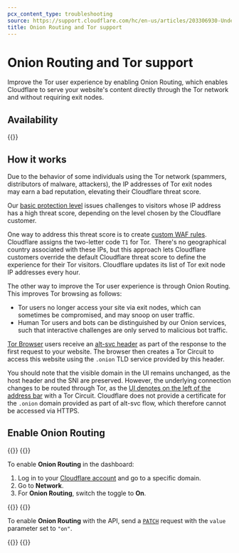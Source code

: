 ```yaml
---
pcx_content_type: troubleshooting
source: https://support.cloudflare.com/hc/en-us/articles/203306930-Understanding-Cloudflare-Tor-support-and-Onion-Routing
title: Onion Routing and Tor support
---
```


# Onion Routing and Tor support

Improve the Tor user experience by enabling Onion Routing, which enables Cloudflare to serve your website's content directly through the Tor network and without requiring exit nodes.

## Availability

{{<feature-table id="network.onion_routing">}}

## How it works

Due to the behavior of some individuals using the Tor network (spammers, distributors of malware, attackers), the IP addresses of Tor exit nodes may earn a bad reputation, elevating their Cloudflare threat score.

Our [basic protection level](/waf/tools/security-level/) issues challenges to visitors whose IP address has a high threat score, depending on the level chosen by the Cloudflare customer.

One way to address this threat score is to create [custom WAF rules](/waf/custom-rules/). Cloudflare assigns the two-letter code `T1` for Tor.  There's no geographical country associated with these IPs, but this approach lets Cloudflare customers override the default Cloudflare threat score to define the experience for their Tor visitors. Cloudflare updates its list of Tor exit node IP addresses every hour.

The other way to improve the Tor user experience is through Onion Routing. This improves Tor browsing as follows:

-   Tor users no longer access your site via exit nodes, which can sometimes be compromised, and may snoop on user traffic.
-   Human Tor users and bots can be distinguished by our Onion services, such that interactive challenges are only served to malicious bot traffic. 

[Tor Browser](https://tb-manual.torproject.org/about/) users receive an [alt-svc header](https://httpwg.org/specs/rfc7838.html#alt-svc) as part of the response to the first request to your website. The browser then creates a Tor Circuit to access this website using the `.onion` TLD service provided by this header.

You should note that the visible domain in the UI remains unchanged, as the host header and the SNI are preserved. However, the underlying connection changes to be routed through Tor, as the [UI denotes on the left of the address bar](https://tb-manual.torproject.org/managing-identities/#managing-identities) with a Tor Circuit. Cloudflare does not provide a certificate for the `.onion` domain provided as part of alt-svc flow, which therefore cannot be accessed via HTTPS.

## Enable Onion Routing

{{<tabs labels="Dashboard | API">}}
{{<tab label="dashboard" no-code="true">}}

To enable **Onion Routing** in the dashboard:

1.  Log in to your [Cloudflare account](https://dash.cloudflare.com) and go to a specific domain.
2.  Go to **Network**.
3.  For **Onion Routing**, switch the toggle to **On**.

{{</tab>}}
{{<tab label="api" no-code="true">}}

To enable **Onion Routing** with the API, send a [`PATCH`](/api/operations/zone-settings-change-opportunistic-onion-setting) request with the `value` parameter set to `"on"`.

{{</tab>}}
{{</tabs>}}